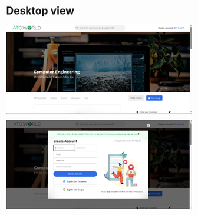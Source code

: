 # Desktop view

![ATG](https://github.com/Renuka3043/ATGtask1/blob/main/assets/desktop%20view.png)

![Sign up](https://github.com/Renuka3043/ATGtask1/blob/main/assets/signup%20page.png)


